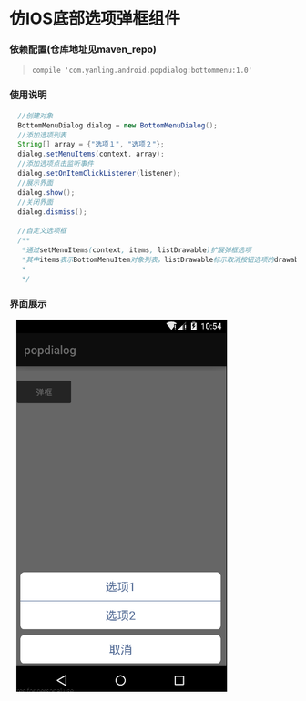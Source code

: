 # 仿IOS底部选项弹框组件

### 依赖配置(仓库地址见maven_repo)
  >```compile 'com.yanling.android.popdialog:bottommenu:1.0'```

### 使用说明

  ```java
    //创建对象
    BottomMenuDialog dialog = new BottomMenuDialog();
    //添加选项列表
    String[] array = {"选项１", "选项２"};
    dialog.setMenuItems(context, array);
    //添加选项点击监听事件
    dialog.setOnItemClickListener(listener);
    //展示界面
    dialog.show();
    //关闭界面
    dialog.dismiss();

    //自定义选项框
    /**
     *通过setMenuItems(context, items, listDrawable)扩展弹框选项
     *其中items表示BottomMenuItem对象列表，listDrawable标示取消按钮选项的drawable背景
     *
     */
  ```
### 界面展示
    
    ![界面展示](demo.png)
